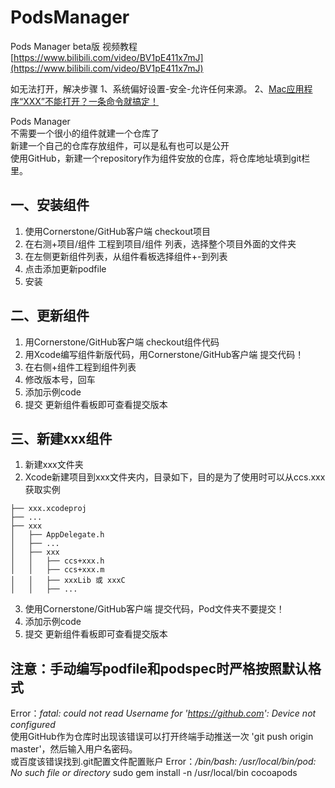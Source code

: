 # PodsManager

Pods Manager beta版
视频教程[https://www.bilibili.com/video/BV1pE411x7mJ](https://www.bilibili.com/video/BV1pE411x7mJ)

如无法打开，解决步骤
1、系统偏好设置-安全-允许任何来源。
2、[Mac应用程序“XXX”不能打开？一条命令就搞定！](https://cloud.tencent.com/developer/article/1508073)


Pods Manager  
不需要一个很小的组件就建一个仓库了  
新建一个自己的仓库存放组件，可以是私有也可以是公开    
使用GitHub，新建一个repository作为组件安放的仓库，将仓库地址填到git栏里。

## 一、安装组件
1. 使用Cornerstone/GitHub客户端 checkout项目
2. 在右测+项目/组件 工程到项目/组件 列表，选择整个项目外面的文件夹
3. 在左侧更新组件列表，从组件看板选择组件+-到列表
4. 点击添加更新podfile
5. 安装

## 二、更新组件
1. 用Cornerstone/GitHub客户端  checkout组件代码
2. 用Xcode编写组件新版代码，用Cornerstone/GitHub客户端 提交代码！
3. 在右侧+组件工程到组件列表
4. 修改版本号，回车
5. 添加示例code
6. 提交
更新组件看板即可查看提交版本

## 三、新建xxx组件
1. 新建xxx文件夹
2. Xcode新建项目到xxx文件夹内，目录如下，目的是为了使用时可以从ccs.xxx 获取实例
```
├── xxx.xcodeproj
├── ...
├── xxx
│   ├── AppDelegate.h
│   ├── ...
│   ├── xxx
│   │   ├── ccs+xxx.h
│   │   ├── ccs+xxx.m
│   │   ├── xxxLib 或 xxxC
│   │   ├── ...
```
3. 使用Cornerstone/GitHub客户端  提交代码，Pod文件夹不要提交！
4. 添加示例code
5. 提交
更新组件看板即可查看提交版本

## 注意：手动编写podfile和podspec时严格按照默认格式
Error：*fatal: could not read Username for 'https://github.com': Device not configured*  
使用GitHub作为仓库时出现该错误可以打开终端手动推送一次 'git push origin master'，然后输入用户名密码。  
或百度该错误找到.git配置文件配置账户
Error：*/bin/bash: /usr/local/bin/pod: No such file or directory*
sudo gem install -n /usr/local/bin cocoapods

